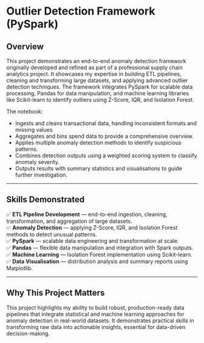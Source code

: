 # Outlier Detection Framework (PySpark)

## Overview

This project demonstrates an end-to-end anomaly detection framework originally developed and refined as part of a professional supply chain analytics project. It showcases my expertise in building ETL pipelines, cleaning and transforming large datasets, and applying advanced outlier detection techniques. The framework integrates PySpark for scalable data processing, Pandas for data manipulation, and machine learning libraries like Scikit-learn to identify outliers using Z-Score, IQR, and Isolation Forest.

The notebook:
- Ingests and cleans transactional data, handling inconsistent formats and missing values.
- Aggregates and bins spend data to provide a comprehensive overview.
- Applies multiple anomaly detection methods to identify suspicious patterns.
- Combines detection outputs using a weighted scoring system to classify anomaly severity.
- Outputs results with summary statistics and visualisations to guide further investigation.

---

## Skills Demonstrated

✅ **ETL Pipeline Development** — end-to-end ingestion, cleaning, transformation, and aggregation of large datasets.  
✅ **Anomaly Detection** — applying Z-Score, IQR, and Isolation Forest methods to detect unusual patterns.  
✅ **PySpark** — scalable data engineering and transformation at scale.  
✅ **Pandas** — flexible data manipulation and integration with Spark outputs.  
✅ **Machine Learning** — Isolation Forest implementation using Scikit-learn.  
✅ **Data Visualisation** — distribution analysis and summary reports using Matplotlib.

---

## Why This Project Matters

This project highlights my ability to build robust, production-ready data pipelines that integrate statistical and machine learning approaches for anomaly detection in real-world datasets. It demonstrates practical skills in transforming raw data into actionable insights, essential for data-driven decision-making.
